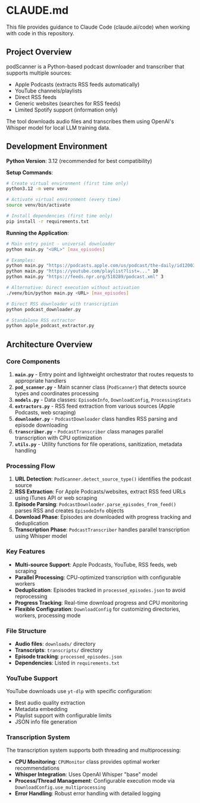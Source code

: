 # CLAUDE.md

This file provides guidance to Claude Code (claude.ai/code) when working with code in this repository.

## Project Overview

podScanner is a Python-based podcast downloader and transcriber that supports multiple sources:
- Apple Podcasts (extracts RSS feeds automatically)
- YouTube channels/playlists 
- Direct RSS feeds
- Generic websites (searches for RSS feeds)
- Limited Spotify support (information only)

The tool downloads audio files and transcribes them using OpenAI's Whisper model for local LLM training data.

## Development Environment

**Python Version**: 3.12 (recommended for best compatibility)

**Setup Commands**:
```bash
# Create virtual environment (first time only)
python3.12 -m venv venv

# Activate virtual environment (every time)
source venv/bin/activate

# Install dependencies (first time only)
pip install -r requirements.txt
```

**Running the Application**:
```bash
# Main entry point - universal downloader
python main.py "<URL>" [max_episodes]

# Examples:
python main.py "https://podcasts.apple.com/us/podcast/the-daily/id1200361736" 5
python main.py "https://youtube.com/playlist?list=..." 10
python main.py "https://feeds.npr.org/510289/podcast.xml" 3

# Alternative: Direct execution without activation
./venv/bin/python main.py <URL> [max_episodes]

# Direct RSS downloader with transcription
python podcast_downloader.py

# Standalone RSS extractor
python apple_podcast_extractor.py
```

## Architecture Overview

### Core Components

1. **`main.py`** - Entry point and lightweight orchestrator that routes requests to appropriate handlers
2. **`pod_scanner.py`** - Main scanner class (`PodScanner`) that detects source types and coordinates processing
3. **`models.py`** - Data classes: `EpisodeInfo`, `DownloadConfig`, `ProcessingStats`
4. **`extractors.py`** - RSS feed extraction from various sources (Apple Podcasts, web scraping)
5. **`downloader.py`** - `PodcastDownloader` class handles RSS parsing and episode downloading
6. **`transcriber.py`** - `PodcastTranscriber` class manages parallel transcription with CPU optimization
7. **`utils.py`** - Utility functions for file operations, sanitization, metadata handling

### Processing Flow

1. **URL Detection**: `PodScanner.detect_source_type()` identifies the podcast source
2. **RSS Extraction**: For Apple Podcasts/websites, extract RSS feed URLs using iTunes API or web scraping
3. **Episode Parsing**: `PodcastDownloader.parse_episodes_from_feed()` parses RSS and creates `EpisodeInfo` objects
4. **Download Phase**: Episodes are downloaded with progress tracking and deduplication
5. **Transcription Phase**: `PodcastTranscriber` handles parallel transcription using Whisper model

### Key Features

- **Multi-source Support**: Apple Podcasts, YouTube, RSS feeds, web scraping
- **Parallel Processing**: CPU-optimized transcription with configurable workers
- **Deduplication**: Episodes tracked in `processed_episodes.json` to avoid reprocessing
- **Progress Tracking**: Real-time download progress and CPU monitoring
- **Flexible Configuration**: `DownloadConfig` for customizing directories, workers, processing mode

### File Structure

- **Audio files**: `downloads/` directory
- **Transcripts**: `transcripts/` directory  
- **Episode tracking**: `processed_episodes.json`
- **Dependencies**: Listed in `requirements.txt`

### YouTube Support

YouTube downloads use `yt-dlp` with specific configuration:
- Best audio quality extraction
- Metadata embedding
- Playlist support with configurable limits
- JSON info file generation

### Transcription System

The transcription system supports both threading and multiprocessing:
- **CPU Monitoring**: `CPUMonitor` class provides optimal worker recommendations
- **Whisper Integration**: Uses OpenAI Whisper "base" model
- **Process/Thread Management**: Configurable execution mode via `DownloadConfig.use_multiprocessing`
- **Error Handling**: Robust error handling with detailed logging